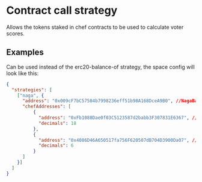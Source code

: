 # Contract call strategy

Allows the tokens staked in chef contracts to be used to calculate voter scores.

## Examples

Can be used instead of the erc20-balance-of strategy, the space config will look like this:

```JSON
{
  "strategies": [
    ["naga", {
      "address": "0x009cF7bC57584b7998236eff51b98A168DceA9B0", //NagaBar
      "chefAddresses": [
          {
            "address": "0xFb1088Dae0f03C5123587d2babb3F307831E6367", //SmartChef
            "decimals": 18
          },
          {
            "address": "0x4086D46A650517fa756F620507dB704D3900Da07", //PancakeVoterProxy
            "decimals": 6
          }
      ]
    }]
  ]
}
```
